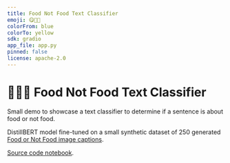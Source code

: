 ```yaml
---
title: Food Not Food Text Classifier
emoji: 😋🙅🥑
colorFrom: blue
colorTo: yellow
sdk: gradio
app_file: app.py
pinned: false
license: apache-2.0
---
```


# 🍗🚫🥑 Food Not Food Text Classifier

Small demo to showcase a text classifier to determine if a sentence is about food or not food.

DistillBERT model fine-tuned on a small synthetic dataset of 250 generated [Food or Not Food image captions](https://huggingface.co/datasets/mrdbourke/learn_hf_food_not_food_image_captions).

[Source code notebook](https://github.com/ShivajiMallela/Learn_Hugging_face/blob/main/hugging_face_text_classification_tutorial.ipynb).
